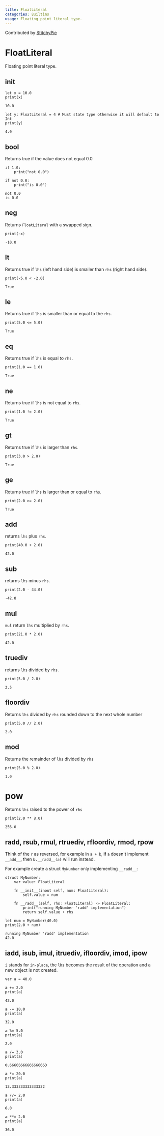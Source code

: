 ```yaml
---
title: FloatLiteral
categories: Builtins
usage: Floating point literal type.
---
```


Contributed by [StitchyPie](https://github.com/StitchyPie)

# FloatLiteral
Floating point literal type.

## init


```mojo
let x = 10.0
print(x)
```

    10.0



```mojo
let y: FloatLiteral = 4 # Must state type otherwise it will default to Int
print(y)
```

    4.0


## bool

Returns true if the value does not equal 0.0


```mojo
if 1.0:
    print("not 0.0")

if not 0.0:
    print("is 0.0")
```

    not 0.0
    is 0.0


## neg

Returns `FloatLiteral` with a swapped sign.


```mojo
print(-x)
```

    -10.0


## lt

Returns true if `lhs` (left hand side) is smaller than `rhs` (right hand side).


```mojo
print(-5.0 < -2.0)
```

    True


## le

Returns true if `lhs` is smaller than or equal to the `rhs`.


```mojo
print(5.0 <= 5.0)
```

    True


## eq

Returns true if `lhs` is equal to `rhs`.


```mojo
print(1.0 == 1.0)
```

    True


## ne

Returns true if `lhs` is not equal to `rhs`.


```mojo
print(1.0 != 2.0)
```

    True


## gt

Returns true if `lhs` is larger than `rhs`.


```mojo
print(3.0 > 2.0)
```

    True


## ge

Returns true if `lhs` is larger than or equal to `rhs`.


```mojo
print(2.0 >= 2.0)
```

    True


## add

returns `lhs` plus `rhs`.


```mojo
print(40.0 + 2.0)
```

    42.0


## sub

returns `lhs` minus `rhs`.


```mojo
print(2.0 - 44.0)
```

    -42.0


## mul

`mul` return `lhs` multiplied by `rhs`.


```mojo
print(21.0 * 2.0)
```

    42.0


## truediv

returns `lhs` divided by `rhs`.


```mojo
print(5.0 / 2.0)
```

    2.5


## floordiv

Returns `lhs` divided by `rhs` rounded down to the next whole number


```mojo
print(5.0 // 2.0)
```

    2.0


## mod
Returns the remainder of `lhs` divided by `rhs`


```mojo
print(5.0 % 2.0)
```

    1.0


# pow

Returns `lhs` raised to the power of `rhs`


```mojo
print(2.0 ** 8.0)
```

    256.0


## radd, rsub, rmul, rtruediv, rfloordiv, rmod, rpow
Think of the `r` as reversed, for example in `a + b`, if `a` doesn't implement `__add__`, then `b.__radd__(a)` will run instead.

For example create a struct `MyNumber` only implementing `__radd__`:


```mojo
struct MyNumber:
    var value: FloatLiteral

    fn __init__(inout self, num: FloatLiteral):
        self.value = num

    fn __radd__(self, rhs: FloatLiteral) -> FloatLiteral:
        print("running MyNumber 'radd' implementation")
        return self.value + rhs
```


```mojo
let num = MyNumber(40.0)
print(2.0 + num)
```

    running MyNumber 'radd' implementation
    42.0



## iadd, isub, imul, itruediv, ifloordiv, imod, ipow
`i` stands for `in-place`, the `lhs` becomes the result of the operation and a new object is not created.


```mojo
var a = 40.0

a += 2.0
print(a)
```

    42.0



```mojo
a -= 10.0
print(a)
```

    32.0



```mojo
a %= 5.0
print(a)
```

    2.0



```mojo
a /= 3.0
print(a)
```

    0.66666666666666663



```mojo
a *= 20.0
print(a)
```

    13.333333333333332



```mojo
a //= 2.0
print(a)
```

    6.0



```mojo
a **= 2.0
print(a)
```

    36.0


<CommentService />

